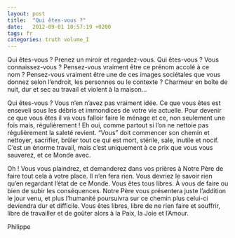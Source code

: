 ```yaml
---
layout: post
title:  "Qui êtes-vous ?"
date:   2012-09-01 10:57:19 +0200
tags: fr
categories: truth volume_I
---
```

Qui êtes-vous ? Prenez un miroir et regardez-vous. Qui êtes-vous ? Vous connaissez-vous ? Pensez-vous vraiment être ce prénom accolé à ce nom ? Pensez-vous vraiment être une de ces images sociétales que vous donnez selon l’endroit, les personnes ou le contexte ? Charmeur en boîte de nuit, dur et sec au travail et violent à la maison…

Qui êtes-vous ? Vous n’en n’avez pas vraiment idée. Ce que vous êtes est enseveli sous les débris et immondices de votre vie actuelle. Pour devenir ce que vous êtes il va vous falloir faire le ménage et ce, non seulement une fois mais, régulièrement ! Eh oui, comme partout si l’on ne nettoie pas régulièrement la saleté revient. “Vous” doit commencer son chemin et nettoyer, sacrifier, brûler tout ce qui est mort, stérile, sale, inutile et nocif. C’est un énorme travail, mais c’est uniquement à ce prix que vous vous sauverez, et ce Monde avec.

Oh ! Vous vous plaindrez, et demanderez dans vos prières à Notre Père de faire tout cela à votre place. Il n’en fera rien. Vous devriez le savoir rien qu’en regardant l’état de ce Monde. Vous êtes tous libres. À vous de faire ou bien de subir les conséquences. Notre Père vous présentera juste l’addition le jour venu, et plus l’humanité poursuivra sur ce chemin plus celui-ci deviendra dur et difficile. Vous êtes libres, libre de ne rien faire et souffrir, libre de travailler et de goûter alors à la Paix, la Joie et l’Amour.

Philippe

<!-- 
Ce(tte) œuvre est mise à disposition selon les termes de la Licence Creative Commons Attribution - Pas d’Utilisation Commerciale 4.0 International.
-->